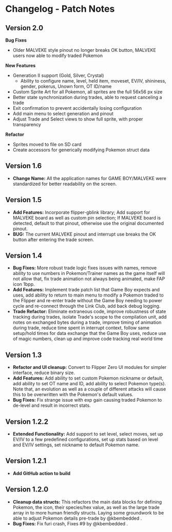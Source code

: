 # Changelog - Patch Notes

## Version 2.0
**Bug Fixes**  
- Older MALVEKE style pinout no longer breaks OK button, MALVEKE users now able to modify traded Pokemon

**New Features**  
- Generation II support (Gold, Silver, Crystal)  
  - Ability to configure name, level, held item, moveset, EV/IV, shininess, gender, pokerus, Unown form, OT ID/name
- Custom Sprite Art for all Pokemon, all sprites are the full 56x56 px size  
- Better state synchronization during trades, able to request canceling a trade
- Exit confirmation to prevent accidentally losing configuration  
- Add main menu to select generation and pinout  
- Adjust Trade and Select views to show full sprite, with proper transparency

**Refactor**
- Sprites moved to file on SD card  
- Create accessors for generically modifying Pokemon struct data  

## Version 1.6
- **Change Name:** All the application names for GAME BOY/MALVEKE were standardized for better readability on the screen.

## Version 1.5
- **Add Features:** Incorporate flipper-gblink library; Add support for MALVEKE board as well as custom pin selection; If MALVEKE board is detected, default to that pinout, otherwise use the original documented pinout.
- **BUG:** The current MALVEKE pinout and interrupt use breaks the OK button after entering the trade screen.

## Version 1.4
- **Bug Fixes:** More robust trade logic fixes issues with names, remove ability to use numbers in Pokemon/Trainer names as the game itself will not allow that, fix trade animation not always being animated, make FAP icon 1bpp.
- **Add Features:** Implement trade patch list that Game Boy expects and uses, add ability to return to main menu to modify a Pokemon traded to the Flipper and re-enter trade without the Game Boy needing to power cycle and re-connect through the Link Club, add back debug logging.
- **Trade Refactor:** Eliminate extraneous code, improve robustness of state tracking during trades, isolate Trade's scope to the compilation unit, add notes on exchanged bytes during a trade, improve timing of animation during trade, reduce time spent in interrupt context, follow same setup/hold times for data exchange that the Game Boy uses, reduce use of magic numbers, clean up and improve code tracking real world time

## Version 1.3
- **Refactor and UI cleanup:** Convert to Flipper Zero UI modules for simpler interface, reduce binary size.
- **Add Features:** Add ability to set custom Pokemon nickname or default, add ability to set OT name and ID, add ability to select Pokemon type(s). Note that, an evolution as well as a couple of different attacks will cause this to be overwritten with the Pokemon's default values.
- **Bug Fixes:** Fix strange issue with exp gain causing traded Pokemon to de-level and result in incorrect stats.

## Version 1.2.2
- **Extended Functionality:** Add support to set level, select moves, set up EV/IV to a few predefined configurations, set up stats based on level and EV/IV settings, set nickname to default Pokemon name.

## Version 1.2.1
- **Add GitHub action to build**

## Version 1.2.0
- **Cleanup data structs:** This refactors the main data blocks for defining Pokemon, the icon, their species/hex value, as well as the large trade array in to more human friendly structs. Laying some groundwork to be able to adjust Pokemon details pre-trade by @kbembedded .
- **Bug Fixes:** Fix furi crash, Fixes #9 by @kbembedded .
